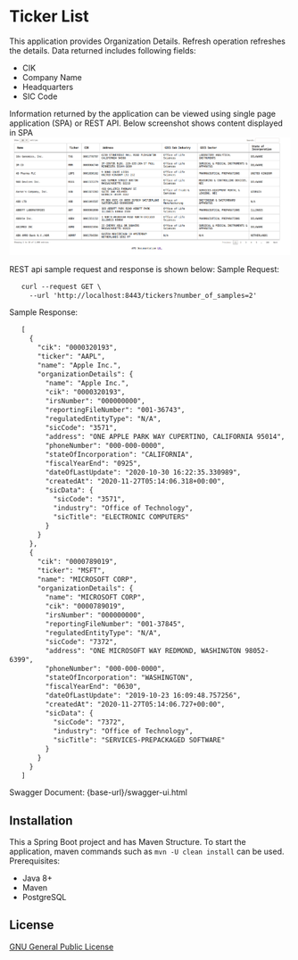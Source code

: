 # Ticker List 
This application provides Organization Details. Refresh operation refreshes the details. Data returned includes following fields:
 - CIK
 - Company Name
 - Headquarters
 - SIC Code
 
 Information returned by the application can be viewed using single page application (SPA) or REST API. Below screenshot shows content displayed in SPA
 ![SinglePageApplicationScreenshot](/src/main/resources/miscellaneous/spa_image.png)
 
 REST api sample request and response is shown below:
 Sample Request:
 ```
    curl --request GET \
      --url 'http://localhost:8443/tickers?number_of_samples=2'
 ```

 Sample Response:
 ```
    [
      {
        "cik": "0000320193",
        "ticker": "AAPL",
        "name": "Apple Inc.",
        "organizationDetails": {
          "name": "Apple Inc.",
          "cik": "0000320193",
          "irsNumber": "000000000",
          "reportingFileNumber": "001-36743",
          "regulatedEntityType": "N/A",
          "sicCode": "3571",
          "address": "ONE APPLE PARK WAY CUPERTINO, CALIFORNIA 95014",
          "phoneNumber": "000-000-0000",
          "stateOfIncorporation": "CALIFORNIA",
          "fiscalYearEnd": "0925",
          "dateOfLastUpdate": "2020-10-30 16:22:35.330989",
          "createdAt": "2020-11-27T05:14:06.318+00:00",
          "sicData": {
            "sicCode": "3571",
            "industry": "Office of Technology",
            "sicTitle": "ELECTRONIC COMPUTERS"
          }
        }
      },
      {
        "cik": "0000789019",
        "ticker": "MSFT",
        "name": "MICROSOFT CORP",
        "organizationDetails": {
          "name": "MICROSOFT CORP",
          "cik": "0000789019",
          "irsNumber": "000000000",
          "reportingFileNumber": "001-37845",
          "regulatedEntityType": "N/A",
          "sicCode": "7372",
          "address": "ONE MICROSOFT WAY REDMOND, WASHINGTON 98052-6399",
          "phoneNumber": "000-000-0000",
          "stateOfIncorporation": "WASHINGTON",
          "fiscalYearEnd": "0630",
          "dateOfLastUpdate": "2019-10-23 16:09:48.757256",
          "createdAt": "2020-11-27T05:14:06.727+00:00",
          "sicData": {
            "sicCode": "7372",
            "industry": "Office of Technology",
            "sicTitle": "SERVICES-PREPACKAGED SOFTWARE"
          }
        }
      }
    ]
 ```

 Swagger Document: {base-url}/swagger-ui.html

## Installation
This a Spring Boot project and has Maven Structure. To start the application, maven commands such as `mvn -U clean install` can be used. Prerequisites:
 - Java 8+
 - Maven
 - PostgreSQL
 
## License
[GNU General Public License](https://www.gnu.org/licenses/#GPL)